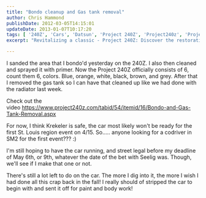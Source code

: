 ```yaml
---
title: "Bondo cleanup and Gas tank removal"
author: Chris Hammond
publishDate: 2012-03-05T14:15:01
updateDate: 2013-01-07T10:17:20
tags: [ '240Z', 'Cars', 'Datsun', 'Project 240Z', 'Project240z', 'Project240Zcom', 'Video', 'Videos' ]
excerpt: "Revitalizing a classic - Project 240Z: Discover the restoration journey of a 240Z, now featuring 6 colors and a freshly clean gas tank."

---
```

<P>I sanded the area that I bondo'd yesterday on the 240Z. I also then cleaned and sprayed it with primer. Now the Project 240Z officially consists of 6, count them 6, colors. Blue, orange, white, black, brown, and grey. After that I removed the gas tank so I can have that cleaned up like we had done with the radiator last week. </P> <P>Check out the video&nbsp;<A href="/tabid/54/itemid/16/Bondo-and-Gas-Tank-Removal.aspx">https://www.project240z.com/tabid/54/itemid/16/Bondo-and-Gas-Tank-Removal.aspx</A></P> <P>For now, I think Krekeler is safe, the car most likely won't be ready for the first St. Louis region event on 4/15. So..... anyone looking for a codriver in SM2 for the first event??? :)</P> <P>I'm still hoping to have the car running, and street legal before my deadline of May 6th, or 9th, whatever the date of the bet with Seelig was. Though, we'll see if I make that one or not.</P> <P>There's still a lot left to do on the car. The more I dig into it, the more I wish I had done all this crap back in the fall! I really should of stripped the car to begin with and sent it off for paint and body work!</P>


